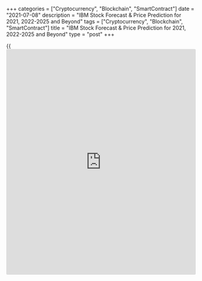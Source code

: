 +++
categories = ["Cryptocurrency", "Blockchain", "SmartContract"]
date = "2021-07-08"
description = "IBM Stock Forecast & Price Prediction for 2021, 2022-2025 and Beyond"
tags = ["Cryptocurrency", "Blockchain", "SmartContract"]
title = "IBM Stock Forecast & Price Prediction for 2021, 2022-2025 and Beyond"
type = "post"
+++

{{<iframe id="large-banner" src="https://www.bounty.group/#slide=22.0" width="100%" height="600" scrolling="no" style="border: 0px solid rgb(216, 221, 230); border-radius: 3px;">}}

2021-07-08

2021-07-08

IBM Stock Price Forecast: 2021, and BeyondJana Kane

Tech giant IBM beat its earnings expectations, despite a 3% drop in
turnover in 2020. But the drop in turnover for the third consecutive
quarter disappointed [investor](https://www.fintechee.com/tutorial-for-forex-trading/investor-mode/)s. The cloud business is a major growth
driver (+ 7%), while the traditional activities (-4%) weigh on growth.

The group, therefore, wants to split off these more 'traditional'
activities from the fast-growing ones. The legacy business (especially
IT infrastructure services) has to go its own way in a separate, listed
vehicle. The 110-year-old company, which is included in major US
indices, the Dow Jones and S&P 500, wants to innovate and become a
hybrid cloud technology leader. Still, the company's stocks are not a
part of the famous Nasdaq 100 index as the company isn't listed on the
Nasdaq stock exchange.

The article covers the following subjects:

Customers partly use their own servers and partially rent storage and
processing power from IBM. The multi-billion acquisition of Red Hat,
where sales grew by 17%, will accelerate the transition process. What
will happen this year? What do the experts and the technical analysis
say? What is the IBM stock price prediction for the years ahead?
Discover all of this and more in this blue chips IBM stock outlook.

## IBM: a Recent Historical Overview

There are technology stocks that are totally escaping the boom in the
industry. One of them is IBM. It struggles with the slowdown in growth
in its traditional activities (technology and business services,
hardware). Despite the divestment of low-growth activities and
acquisitions in the cloud, revenues fell by more than 100 billion over
the past ten 10 years. With former CEO Rometty at the helm, [IBM][1]
prioritized dividends (USD 45.2 billion) and share buybacks (USD 75
billion) over innovation. Partly because of this, the cloud train was
missed entirely. Meanwhile, this unwieldy tanker is slowly but surely
turning:

  * IBM [led the worldwide patent list][2] in 2019. The group filed 9,262 patents. The innovation train at IBM is, therefore, back on track. The number of patents is significantly above the level of Alphabet and Apple, to name but a few. Innovative companies are ultimately rewarded.
  * Developments towards cloud, artificial intelligence, and business analysis software are driving recurring revenues up. In the second quarter, these already accounted for 60% of group turnover, an important parameter for the stability in the turnover evolution.
  * The choice of new CEO did not happen overnight. [The man is the driving force][3] behind the development of a hybrid cloud strategy and the successful acquisition of Red Hat. Obviously, we should not expect the tide to be turned entirely in 2021, but rumors are circulating that Arvind Krishna clearly wants to get rid of the "old services". Is a spin-off or sale on the horizon?
  * Hybrid cloud alone is certainly not the holy grail. Many multinationals rely on Microsoft and Amazon.com to store their data in the public cloud. However, IBM is convinced that companies will eventually return to "proprietary servers" combined with "public cloud" (hybrid model). Only then will IBM be in the front row to take advantage of this, but as mentioned, this trend has certainly not started yet. Another promising trend that of quantum computers is also still in its infancy.

## IBM Stock Current Price

The IBM stock price for today (09.07.2021) is $140.62 You can refer back
to this article to see the IBM stock price tomorrow.

Below is an interactive IBM-to-dollar real time price chart that shows
the IBM stock rate for buying and selling:

## IBM Stock Price Prediction: What do Experts Say?

[According to CNN Business][4], a total of 15 analysts offering 12-month
price forecasts for International Business Machines Corp have a median
[IBM price][1] target of 140.00, with a high estimate of 165.00 and a
low estimate of 115.00. The median estimate represents a +5.21% increase
from the last price of 133.07.

Current investment analyst recommendations are to hold stock in
International Business Machines Corp. This rating has held steady since
March, when it was unchanged from a hold rating.

## IBM Stock Technical Analysis

To make the most realistic forecast for [IBM][5] stock price, let's
analyze the biggest time frame.

We will identify global trends, which influence short-term processes,
and key levels in the monthly chart. IBM stock has followed a wide-range
bearish trend since 2013. It's marked with two solid blue lines in the
chart. There's a support zone at 100 USD (red line) where purchases take
place.

Not a single monthly candlestick managed to consolidate underneath that
level, which indicates the buyer's strength in this area. The IBM stock
price often stopped falling at 105 USD, starting from December 2018.

Since March 2020, [IBM][5] stock quotes have been in an ascending trend,
marked with a blue dotted line in the chart above. However, that's a
short-term bullish correction, most probably.

A fall in trading volumes registered over this period means the key
traders aren't interested in IBM stock's price rise. A downward reversal
will most likely occur in the coming months.

Several factors prove that:

  * June's ultimate candle looks like Doji.

  * IBM ticker failed to break through the bearish channel's upper limit. 

  * There's a repeating bearish fractal. From April 2013, such factors have always resulted in a reversal to the downside.

### IBM stock forecast for next three months

Let's do a technical analysis of the weekly chart to estimate IBM stock
prospects for the next three months.

In the weekly price chart, RSI readings confirm indirectly that the
forecast of a reversal to the downside may be realistic. We see that IMB
stock's behavior pattern has been the same since 2017. The IBM stock
price tests the bearish channel's upper limit and the RSI's upper limit
at the same time.

In all those cases, there was a sharp bearish correction and an update
of local lows. Even if there's an exception to the rule this time, the
market will hardly miss such a signal and correct as it always did.

The IBM stock's projected fall will most likely allow the price to
retest the level of 105 USD. The price target will be reached in the
next three months, based on the previous correction pace.

Nevertheless, bulls need to be cautious about buying IBM shares: the
chart shows the IBM price steadied underneath the red line for a short
time in March 2020. This fact suggests that another retest of the
support line may result in a breakout.

### Long-Term IBM Analysis for 2021

Let's analyze the price [history](https://www.fixpro.org/post/chargeless-historical-data-api-backtesting/) and forecast how a future price will
behave in 2021.

The [[daily](https://www.fintecher.org/2020/03/03/forex-trading-daily-strategy/) IBM chart][6] shows the stock's projected values for each
month, using [Bollinger Bands](https://www.algotradesoft.org/custom-indicator/bollinger-bands.html).

The huge bearish potential will most likely result in a fast move to the
downside, as it was in February - April 2020. If the price breaks
through 105 USD, the next price target will be 90 US dollars, the
breakout level of March 2020.

A pullback to the descending trend line at 140 USD will most likely
follow the correction. However, it's too early to predict if the trend
line at 140 USD will be broken through.

The table below presents an expected IBM trading range for each month of
2021.

Month

|

IBM Price  
  
---|---  
  
Minimum

|

Maximum  
  
July 2021

|

122

|

152  
  
August

 2021

|

105

|

143  
  
September

 2021

|

91

|

131  
  
October

 2021

|

92

|

119  
  
November

 2021

|

95

|

123  
  
December

 2021

|

102

|

130  
  
[IBM][5] technical analysis is presented by [Mikhail Hypov][7].

## IBM Stock Forecast 2022

In the middle of 2021, we expect to see $135 per 1 IBM. In the first
half of 2022, the IBM price will climb to $151; in the second half, the
price could be going down as low as 113 but rise to $140 by the end of
the year. Below is an IBM share price forecast for 2022:

 **Year**

|

 **Mo**

|

 **Min**

|

 **Max**

|

 **Close**

|

 **Mo,%**

|

 **Total%**  
  
---|---|---|---|---|---|---  
  
 **2022**

|

 **Jan**

|

 **124**

|

 **140**

|

 **132**

|

 **-5.0%**

|

 **9.3%**  
  
 **2022**

|

 **Feb**

|

 **127**

|

 **143**

|

 **135**

|

 **2.3%**

|

 **11.8%**  
  
 **2022**

|

 **Mar**

|

 **133**

|

 **151**

|

 **142**

|

 **5.2%**

|

 **17.6%**  
  
 **2022**

|

 **Apr**

|

 **127**

|

 **143**

|

 **135**

|

 **-4.9%**

|

 **11.8%**  
  
 **2022**

|

 **May**

|

 **120**

|

 **136**

|

 **128**

|

 **-5.2%**

|

 **6.0%**  
  
 **2022**

|

 **Jun**

|

 **126**

|

 **142**

|

 **134**

|

 **4.7%**

|

 **11.0%**  
  
 **2022**

|

 **Jul**

|

 **126**

|

 **142**

|

 **134**

|

 **0.0%**

|

 **11.0%**  
  
 **2022**

|

 **Aug**

|

 **125**

|

 **141**

|

 **133**

|

 **-0.7%**

|

 **10.2%**  
  
 **2022**

|

 **Sep**

|

 **118**

|

 **134**

|

 **126**

|

 **-5.3%**

|

 **4.4%**  
  
 **2022**

|

 **Oct**

|

 **113**

|

 **127**

|

 **120**

|

 **-4.8%**

|

 **-0.6%**  
  
 **2022**

|

 **Nov**

|

 **118**

|

 **134**

|

 **126**

|

 **5.0%**

|

 **4.4%**  
  
 **2022**

|

 **Dec**

|

 **124**

|

 **140**

|

 **132**

|

 **4.8%**

|

 **9.3%**  
  
 _Source: Longforecast_

## IBM Stock Forecast 2023

IBM will start 2023 at approximately $145, then soar to a maximum of
approximately $153 within the first six months of the year, and finish
2023 at a maximum of $122.32. Below is an IBM share price forecast for
2023:

 **Month**

|

 **Rate Forecast**

|

 **MIN Rate**

|

 **MAX Rate**

|

 **Volatility, %**  
  
---|---|---|---|---  
  
 **Jan**

|

 **145.90**

|

 **139.80**

|

 **150.72**

|

 **7.24 %**  
  
 **Feb**

|

 **132.10**

|

 **127.01**

|

 **140.38**

|

 **9.52 %**  
  
 **Mar**

|

 **138.35**

|

 **130.59**

|

 **150.22**

|

 **13.07 %**  
  
 **Apr**

|

 **141.09**

|

 **134.88**

|

 **144.97**

|

 **6.96 %**  
  
 **May**

|

 **147.30**

|

 **140.65**

|

 **153.62**

|

 **8.44 %**  
  
 **Jun**

|

 **141.63**

|

 **131.03**

|

 **153.78**

|

 **14.79 %**  
  
 **Jul**

|

 **126.20**

|

 **119.96**

|

 **135.78**

|

 **11.66 %**  
  
 **Aug**

|

 **115.93**

|

 **112.23**

|

 **120.01**

|

 **6.48 %**  
  
 **Sep**

|

 **104.33**

|

 **100.19**

|

 **110.98**

|

 **9.72 %**  
  
 **Oct**

|

 **100.08**

|

 **92.26**

|

 **108.67**

|

 **15.09 %**  
  
 **Nov**

|

 **104.92**

|

 **97.42**

|

 **110.81**

|

 **12.08 %**  
  
 **Dec**

|

 **112.42**

|

 **105.75**

|

 **122.32**

|

 **13.55 %**  
  
 _Source: Leoprophet.com_

## Long Term IBM Stock Price Prediction 2025-2030

In this period, the IBM price would rise from $227 to $288. By the end
of 2030, the IBM stock price should reach $288. Please remember that
such a long-term forecast is speculation; it cannot be seen as realistic
or reliable and is subject to change on a [daily](https://www.fintecher.org/2020/03/03/forex-trading-daily-strategy/) basis. Below is an IBM
share price forecast for the period 2025 – 2030:

 **Year**

|

 **Mid-Year**

|

 **Year-End**

|

 **Tod/End,%**  
  
---|---|---|---  
  
 **2025**

|

 **$227**

|

 **$233**

|

 **+75%**  
  
 **2026**

|

 **$234**

|

 **$236**

|

 **+77%**  
  
 **2027**

|

 **$247**

|

 **$252**

|

 **+89%**  
  
 **2028**

|

 **$257**

|

 **$263**

|

 **+98%**  
  
 **2029**

|

 **$269**

|

 **$275**

|

 **+107%**  
  
 **2030**

|

 **$281**

|

 **$288**

|

 **+116%**  
  
 _Source: Coinpriceforecast_

## How Has the Price of IBM Stock Changed Over Time?

We can't predict with certainty what the price of one IBM stock will be
in the next ten years, but we can look back at the price [history](https://www.fixpro.org/post/chargeless-historical-data-api-backtesting/). This
can help us make more reliable predictions. Below is a [historical](https://www.fintechee.com/services/historical-data-for-forex/)
timeline that shows how the price of IBM stock changed over the past ten
years:

 _Source: Macrotrends.net_

## Factors that Can Affect the IBM Stock Price

Various factors may affect the [IBM stock price][1]. Below are six
critical factors that any IBM trader or [investor](https://www.fintechee.com/tutorial-for-forex-trading/investor-mode/) should analyze.

### Factor 1 – Product Line Diversification

Particular attention should be paid to the company's plans to diversify
its product lineup, as this is one of IBM's major risk factors today.

### Factor 2 – Partnerships

Also, keep a close eye on strategic alliances and partnerships that IBM
is likely to form with companies in various industries.

### Factor 3 - R&D Capabilities

IBM's R&D capabilities are also an important development point.
Innovation is the basis of the company's competitiveness in its sector.

### Factor 4 – Industry News and Company Publications

It goes without saying that you must also follow all publications on the
company's results and, in particular, the achievement of the objectives
announced in the group's various strategic plans alongside industry
[news](https://www.letsplayfx.com/blog/forex-news-website/). This data is some of the most closely monitored by [investor](https://www.fintechee.com/tutorial-for-forex-trading/investor-mode/)s and
substantially impacts IBM's projected stock price in the short and
medium-term.

### Factor 5 – IT Industry

The IT industry's economic health in general, upon which IBM's
assignments depend heavily, is very important and should be integrated
into your fundamental analysis before trading IBM stocks.

### Factor 6 – Competition

Conduct a full study of the competition and the evolution of the market
shares of any large company operating in the IT sector.

## What is the IBM Stock Future? Are IBM Stocks a Good Investment?

First, the IBM brand is, of course, one of the strongest in the
information technology sector in the international market. This
popularity and brand awareness result from the popularity of the
products the group offers and the company's expertise in providing its
customers with the most modern hardware and software solutions.

Thanks to these capabilities, the IBM group can attract new prospects
and retain its customers by offering them existing products and new
products regularly. Below is a price prediction chart for 2021:

 **Year**

|

 **Mo**

|

 **Min**

|

 **Max**

|

 **Close**

|

 **Mo,%**

|

 **Total%**  
  
---|---|---|---|---|---|---  
  
 **2021**

|

 **Mar**

|

 **119**

|

 **139**

|

 **131**

|

 **8.3%**

|

 **8.5%**  
  
 **2021**

|

 **Apr**

|

 **130**

|

 **146**

|

 **138**

|

 **5.3%**

|

 **14.3%**  
  
 **2021**

|

 **May**

|

 **130**

|

 **146**

|

 **138**

|

 **0.0%**

|

 **14.3%**  
  
 **2021**

|

 **Jun**

|

 **124**

|

 **140**

|

 **132**

|

 **-4.3%**

|

 **9.3%**  
  
 **2021**

|

 **Jul**

|

 **127**

|

 **143**

|

 **135**

|

 **2.3%**

|

 **11.8%**  
  
 **2021**

|

 **Aug**

|

 **133**

|

 **151**

|

 **142**

|

 **5.2%**

|

 **17.6%**  
  
 **2021**

|

 **Sep**

|

 **127**

|

 **143**

|

 **135**

|

 **-4.9%**

|

 **11.8%**  
  
 **2021**

|

 **Oct**

|

 **124**

|

 **140**

|

 **132**

|

 **-2.2%**

|

 **9.3%**  
  
 **2021**

|

 **Nov**

|

 **125**

|

 **141**

|

 **133**

|

 **0.8%**

|

 **10.2%**  
  
 **2021**

|

 **Dec**

|

 **130**

|

 **146**

|

 **138**

|

 **3.8%**

|

 **14.3%**  
  
 _Source: Longforecast_

The IBM group also has extensive experience and expertise in managing
its manufacturing processes and materials. Indeed, the group is one of
the most innovative in the world and has been for a long time, which has
also given it time to implement effective business strategies and human
resource development programs within the company with the creation of
talent and the continuous development of the skills of its employees.
The group also plays a leading role in the development and innovation of
the IT industry. In this sense, IBM draws much of its strength from its
organizational culture.

Another strong point of IBM that is important to highlight here is, of
course, its intellectual property portfolio. The company is constantly
applying for new patents and derives its strength from owning the
largest number of patents strengthening the company and making it more
competitive.

Finally, the group has long been able to realize large economies of
scale that allow it to remain competitive and allow its industrial
customers to benefit from low-cost products and thus remain competitive
despite the high cost of new technological developments.

These elements and strengths show us how IBM has the necessary strengths
to maintain its growth in the medium and long term despite extreme
competition. Interested in [IBM stocks][1]? Make sure to create a free
demo account on LiteForex! This way, you'll be up to date with our free
[news](https://www.letsplayfx.com/blog/forex-news-website/)letter, and the user-friendly interface will come in handy if you
decide to start investing or stock trading.

* * *

## IBM Stock Price Prediction FAQ

## Price chart of IBM in real time mode

The content of this article reflects the author’s opinion and does not
necessarily reflect the official position of LiteForex. The material
published on this page is provided for informational purposes only and
should not be considered as the provision of investment advice for the
purposes of Directive 2004/39/EC.

Rate this article:

{{value}}

( {{count}} {{title}} )

   1. my.liteforex.com/trading/chart?symbol=%23IBM
   2. [news](https://www.letsplayfx.com/blog/forex-news-website/)room.ibm.com/2020-01-14-IBM-Tops-U-S-Patent-List-for-2019
   3. www.crn.com/[news](https://www.letsplayfx.com/blog/forex-news-website/)/cloud/ibm-ceo-arvind-krishna-s-deeply-deeply-passionate-plan-to-make-ibm-red-hat-no-1-in-hybrid-cloud-ai
   4. money.cnn.com/quote/forecast/forecast.html?symb=IBM
   5. my.liteforex.com/trading/chart?symbol=#IBM
   6. www.liteforex.com/trading/trading-instruments/cfd-nyse/IBM/
   7. www.liteforex.com/blog/?author=72